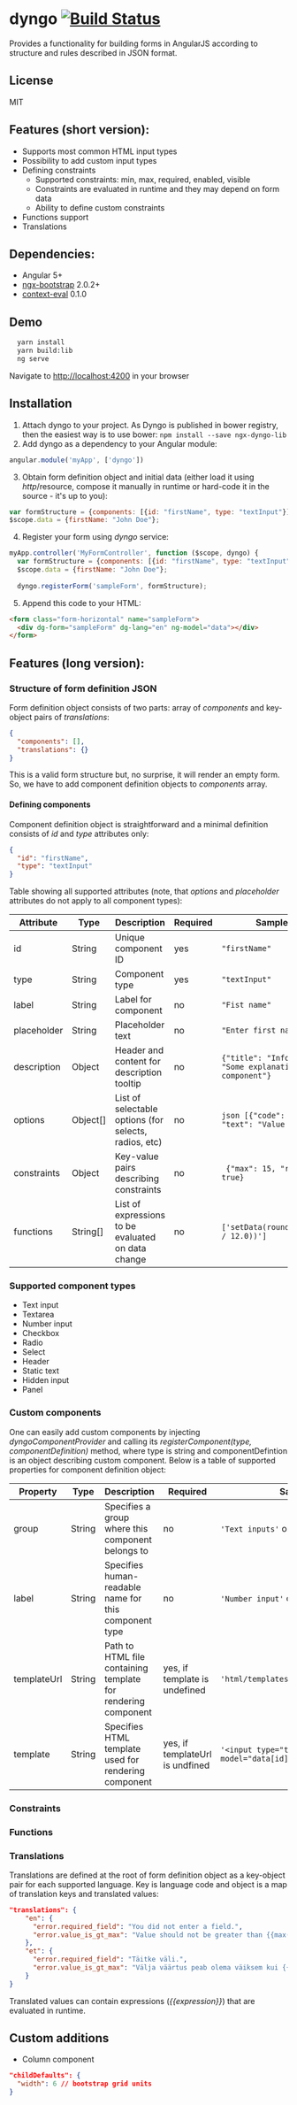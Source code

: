 # dyngo [![Build Status](https://travis-ci.org/nortal/dyngo.svg?branch=master)](https://travis-ci.org/nortal/dyngo)

Provides a functionality for building forms in AngularJS according to structure and rules described in JSON format.

## License
MIT

## Features (short version):
* Supports most common HTML input types
* Possibility to add custom input types
* Defining constraints
  * Supported constraints: min, max, required, enabled, visible
  * Constraints are evaluated in runtime and they may depend on form data
  * Ability to define custom constraints
* Functions support
* Translations

## Dependencies:
* Angular 5+
* [ngx-bootstrap](https://github.com/valor-software/ngx-bootstrap) 2.0.2+
* [context-eval](https://www.npmjs.com/package/context-eval) 0.1.0

## Demo 
```bash
  yarn install
  yarn build:lib
  ng serve
```
Navigate to [http://localhost:4200]([http://localhost:4200]) in your browser  
  
## Installation
1. Attach dyngo to your project. As Dyngo is published in bower registry, then the easiest way is to use bower:
`npm install --save ngx-dyngo-lib`
2. Add dyngo as a dependency to your Angular module:
```js
angular.module('myApp', ['dyngo'])
```
3. Obtain form definition object and initial data (either load it using $http/$resource, compose it manually in runtime or hard-code it in the source - it's up to you):
```js
var formStructure = {components: [{id: "firstName", type: "textInput"}], translations: {}};
$scope.data = {firstName: "John Doe"};
```
4. Register your form using *dyngo* service:
```js
myApp.controller('MyFormController', function ($scope, dyngo) {
  var formStructure = {components: [{id: "firstName", type: "textInput"}], translations: {}};
  $scope.data = {firstName: "John Doe"};
  
  dyngo.registerForm('sampleForm', formStructure);
```
5. Append this code to your HTML:
```html
<form class="form-horizontal" name="sampleForm">
  <div dg-form="sampleForm" dg-lang="en" ng-model="data"></div>
</form>
```

## Features (long version):
### Structure of form definition JSON
Form definition object consists of two parts: array of *components* and key-object pairs of *translations*:
```json
{
  "components": [],
  "translations": {}
}
```
This is a valid form structure but, no surprise, it will render an empty form. So, we have to add component definition objects to *components* array.
#### Defining components
Component definition object is straightforward and a minimal definition consists of *id* and *type* attributes only:
```json
{
  "id": "firstName",
  "type": "textInput"
}
```
Table showing all supported attributes (note, that *options* and *placeholder* attributes do not apply to all component types):

| Attribute     | Type       | Description   | Required | Sample value                        |
| ------------- | ---------- | ------------- | -------- | -------------------------------
| id            | String     | Unique component ID  | yes | `"firstName"`
| type          | String     | Component type  | yes | `"textInput"`
| label         | String     | Label for component | no | `"Fist name"`
| placeholder   | String     | Placeholder text | no | `"Enter first name"`
| description   | Object     | Header and content for description tooltip  | no | `{"title": "Info", "content": "Some explanations about component"}`
| options       | Object[]   | List of selectable options (for selects, radios, etc) | no | `json [{"code": "valueA", "text": "Value A"} ]`
| constraints   | Object     | Key-value pairs describing constraints  | no | ` {"max": 15, "required": true}`
| functions     | String[]   | List of expressions to be evaluated on data change  | no | `['setData(round(annualSalary / 12.0))']`

### Supported component types
* Text input
* Textarea
* Number input
* Checkbox
* Radio
* Select
* Header
* Static text
* Hidden input
* Panel

### Custom components
One can easily add custom components by injecting *dyngoComponentProvider* and calling its *registerComponent(type, componentDefinition)* method, where type is string and componentDefintion is an object describing custom component. Below is a table of supported properties for component definition object:

| Property     | Type       | Description   | Required | Sample value                        |
| ------------- | ---------- | ------------- | -------- | ------------------------------- |
| group | String | Specifies a group where this component belongs to | no | `'Text inputs'` or `'Containers'`
| label | String | Specifies human-readable name for this component type | no | `'Number input'` or `'Static text'`
| templateUrl | String | Path to HTML file containing template for rendering component | yes, if template is undefined | `'html/templates/myCustomComponent.html'`
| template | String | Specifies HTML template used for rendering component | yes, if templateUrl is undfined | `'<input type="text" ng-model="data[id]>"'`


### Constraints
### Functions
### Translations
Translations are defined at the root of form definition object as a key-object pair for each supported language. Key is language code and object is a map of translation keys and translated values:
```json
"translations": {
    "en": {
      "error.required_field": "You did not enter a field.",
      "error.value_is_gt_max": "Value should not be greater than {{max()}}.",
    },
    "et": {
      "error.required_field": "Täitke väli.",
      "error.value_is_gt_max": "Välja väärtus peab olema väiksem kui {{max()}}",
    }
}
```
Translated values can contain expressions (*{{expression}}*) that are evaluated in runtime.

## Custom additions
* Column component
```json
"childDefaults": {
  "width": 6 // bootstrap grid units
}
```
